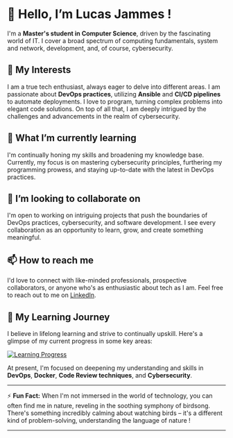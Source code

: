 # 👋 Hello, I’m Lucas Jammes ! 

I'm a **Master's student in Computer Science**, driven by the fascinating world of IT. I cover a broad spectrum of computing fundamentals, system and network, development, and, of course, cybersecurity.

## 👀 My Interests

I am a true tech enthusiast, always eager to delve into different areas. I am passionate about **DevOps practices**, utilizing **Ansible** and **CI/CD pipelines** to automate deployments. I love to program, turning complex problems into elegant code solutions. On top of all that, I am deeply intrigued by the challenges and advancements in the realm of cybersecurity. 

## 🌱 What I’m currently learning 

I'm continually honing my skills and broadening my knowledge base. Currently, my focus is on mastering cybersecurity principles, furthering my programming prowess, and staying up-to-date with the latest in DevOps practices. 

## 💞️ I’m looking to collaborate on

I'm open to working on intriguing projects that push the boundaries of DevOps practices, cybersecurity, and software development. I see every collaboration as an opportunity to learn, grow, and create something meaningful.

## 📫 How to reach me

I'd love to connect with like-minded professionals, prospective collaborators, or anyone who's as enthusiastic about tech as I am. Feel free to reach out to me on [LinkedIn](https://www.linkedin.com/in/lucas-jammes/).

## 🚀 My Learning Journey 

I believe in lifelong learning and strive to continually upskill. Here's a glimpse of my current progress in some key areas:

[![Learning Progress](https://api.roadmap.sh/v1-badge/wide/64a9c26314678473bb5a087e?variant=dark)](https://roadmap.sh)

At present, I'm focused on deepening my understanding and skills in **DevOps**, **Docker**, **Code Review techniques**, and **Cybersecurity**.

---

⚡ **Fun Fact:** When I'm not immersed in the world of technology, you can often find me in nature, reveling in the soothing symphony of birdsong. There's something incredibly calming about watching birds – it's a different kind of problem-solving, understanding the language of nature !

---

